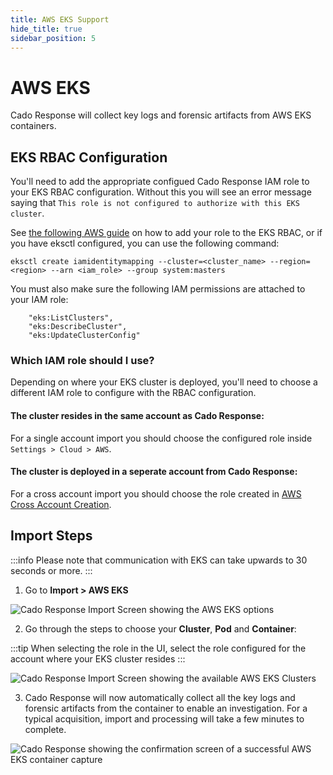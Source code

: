 ```yaml
---
title: AWS EKS Support
hide_title: true
sidebar_position: 5
---
```


# AWS EKS

Cado Response will collect key logs and forensic artifacts from AWS EKS containers.

## EKS RBAC Configuration
You'll need to add the appropriate configued Cado Response IAM role to your EKS RBAC configuration. Without 
this you will see an error message saying that `This role is not configured to authorize with this EKS cluster`.

See [the following AWS guide](https://aws.amazon.com/premiumsupport/knowledge-center/eks-api-server-unauthorized-error/)
on how to add your role to the EKS RBAC, or if you have eksctl configured, you can use the following command:

`eksctl create iamidentitymapping --cluster=<cluster_name> --region=<region> --arn <iam_role> --group system:masters`

You must also make sure the following IAM permissions are attached to your IAM role:
```
	"eks:ListClusters",
	"eks:DescribeCluster",
	"eks:UpdateClusterConfig"
````

### Which IAM role should I use?
Depending on where your EKS cluster is deployed, you'll need to choose a different IAM role to configure with the RBAC configuration.

#### The cluster resides in the same account as Cado Response:
For a single account import you should  choose the configured role inside `Settings > Cloud > AWS`.

#### The cluster is deployed in a seperate account from Cado Response:
For a cross account import you should choose the role created in [AWS Cross Account Creation](/cado-response/guides/cross-account-creation).

## Import Steps

:::info
Please note that communication with EKS can take upwards to 30 seconds or more.
:::

1) Go to **Import > AWS EKS**

![Cado Response Import Screen showing the AWS EKS options](/img/import.png)

2) Go through the steps to choose your **Cluster**, **Pod** and **Container**:

:::tip
When selecting the role in the UI, select the role configured for the account where your EKS cluster resides
:::

![Cado Response Import Screen showing the available AWS EKS Clusters](/img/eks2.png)

3) Cado Response will now automatically collect all the key logs and forensic artifacts from the container to enable an investigation.
For a typical acquisition, import and processing will take a few minutes to complete.

![Cado Response showing the confirmation screen of a successful AWS EKS container capture](/img/eks3.png)




